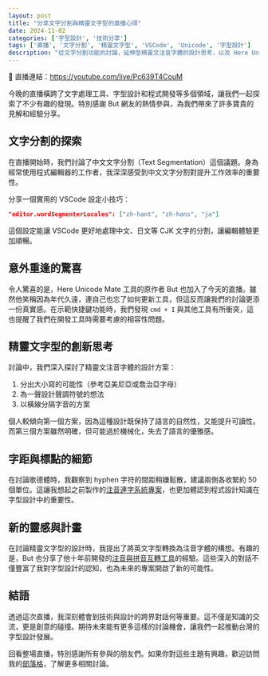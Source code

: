 ```yaml
---
layout: post
title: "分享文字分割與精靈文字型的直播心得"
date: 2024-11-02
categories: ['字型設計', '技術分享']
tags: ['直播', '文字分割', '精靈文字型', 'VSCode', 'Unicode', '字型設計']
description: "從文字分割功能的討論，延伸至精靈文注音字體的設計思考，以及 Here Unicode Mate 工具的更新討論。一場結合技術與設計的深度對談。"
---
```


🎥 直播連結：https://youtube.com/live/Pc639T4CouM

今晚的直播橫跨了文字處理工具、字型設計和程式開發等多個領域，讓我們一起探索了不少有趣的發現。特別感謝 But 網友的熱情參與，為我們帶來了許多寶貴的見解和經驗分享。

## 文字分割的探索

在直播開始時，我們討論了中文文字分割（Text Segmentation）這個議題。身為經常使用程式編輯器的工作者，我深深感受到中文文字分割對提升工作效率的重要性。

分享一個實用的 VSCode 設定小技巧：
```json
"editor.wordSegmenterLocales": ["zh-hant", "zh-hans", "ja"]
```

這個設定能讓 VSCode 更好地處理中文、日文等 CJK 文字的分割，讓編輯體驗更加順暢。

## 意外重逢的驚喜

令人驚喜的是，Here Unicode Mate 工具的原作者 But 也加入了今天的直播。雖然他笑稱因為年代久遠，連自己也忘了如何更新工具，但這反而讓我們的討論更添一份真實感。在示範快捷鍵功能時，我們發現 `cmd + I` 與其他工具有所衝突，這也提醒了我們在開發工具時需要考慮的相容性問題。

## 精靈文字型的創新思考

討論中，我們深入探討了精靈文注音字體的設計方案：

1. 分出大小寫的可能性（參考亞美尼亞或喬治亞字母）
2. 為一聲設計聲調符號的想法
3. 以橫線分隔字音的方案

個人較傾向第一個方案，因為這種設計既保持了語言的自然性，又能提升可讀性。而第三個方案雖然明確，但可能過於機械化，失去了語言的優雅感。

## 字距與標點的細節

在討論歌德體時，我觀察到 hyphen 字符的間距稍嫌鬆散，建議兩側各收緊約 50 個單位。這讓我想起之前製作的[注音連字系統專案](https://github.com/yintzuyuan/Bopomo_Ligasystem)，也更加體認到程式設計知識在字型設計中的重要性。

## 新的靈感與計畫

在討論精靈文字型的設計時，我提出了將英文字型轉換為注音字體的構想。有趣的是，But 也分享了他十年前開發的[注音與拼音互轉工具](but.tw/font/bpmfpy.html)的經驗。這些深入的對話不僅豐富了我對字型設計的認知，也為未來的專案開啟了新的可能性。

## 結語

透過這次直播，我深刻體會到技術與設計的跨界對話何等重要。這不僅是知識的交流，更是創意的碰撞。期待未來能有更多這樣的討論機會，讓我們一起推動台灣的字型設計發展。

回看整場直播，特別感謝所有參與的朋友們。如果你對這些主題有興趣，歡迎訪問我的[部落格](https://blog.erikyin.net)，了解更多相關討論。
